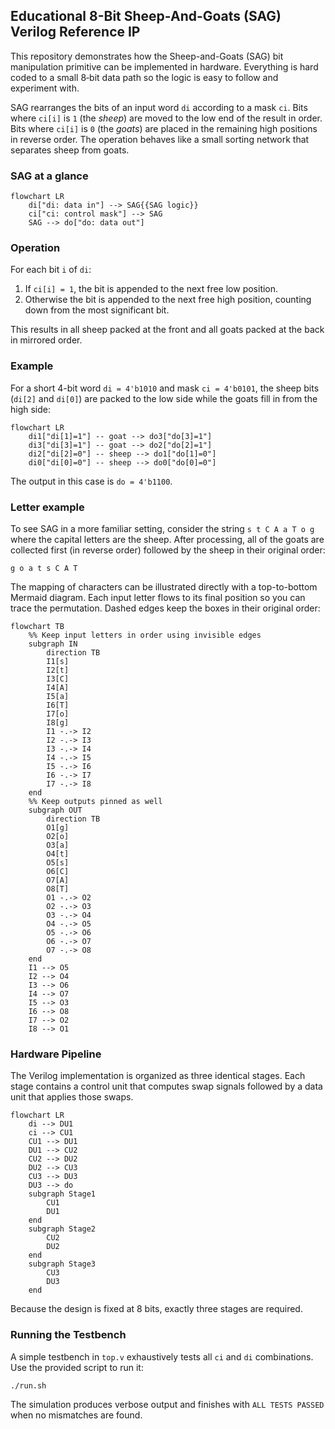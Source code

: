 ## Educational 8-Bit Sheep-And-Goats (SAG) Verilog Reference IP

This repository demonstrates how the Sheep-and-Goats (SAG) bit manipulation
primitive can be implemented in hardware.  Everything is hard coded to a small
8‑bit data path so the logic is easy to follow and experiment with.

SAG rearranges the bits of an input word `di` according to a mask `ci`. Bits
where `ci[i]` is `1` (the *sheep*) are moved to the low end of the result in
order. Bits where `ci[i]` is `0` (the *goats*) are placed in the remaining high
positions in reverse order. The operation behaves like a small sorting network
that separates sheep from goats.

### SAG at a glance

```mermaid
flowchart LR
    di["di: data in"] --> SAG{{SAG logic}}
    ci["ci: control mask"] --> SAG
    SAG --> do["do: data out"]
```

### Operation

For each bit `i` of `di`:
1. If `ci[i] = 1`, the bit is appended to the next free low position.
2. Otherwise the bit is appended to the next free high position, counting down
   from the most significant bit.

This results in all sheep packed at the front and all goats packed at the back
in mirrored order.

### Example

For a short 4-bit word `di = 4'b1010` and mask `ci = 4'b0101`, the sheep bits
(`di[2]` and `di[0]`) are packed to the low side while the goats fill in from
the high side:

```mermaid
flowchart LR
    di1["di[1]=1"] -- goat --> do3["do[3]=1"]
    di3["di[3]=1"] -- goat --> do2["do[2]=1"]
    di2["di[2]=0"] -- sheep --> do1["do[1]=0"]
    di0["di[0]=0"] -- sheep --> do0["do[0]=0"]
```

The output in this case is `do = 4'b1100`.

### Letter example

To see SAG in a more familiar setting, consider the string
`s t C A a T o g` where the capital letters are the sheep.  After processing,
all of the goats are collected first (in reverse order) followed by the sheep
in their original order:

```
g o a t s C A T
```

The mapping of characters can be illustrated directly with a top-to-bottom
Mermaid diagram.  Each input letter flows to its final position so you can
trace the permutation.  Dashed edges keep the boxes in their original order:

```mermaid
flowchart TB
    %% Keep input letters in order using invisible edges
    subgraph IN
        direction TB
        I1[s]
        I2[t]
        I3[C]
        I4[A]
        I5[a]
        I6[T]
        I7[o]
        I8[g]
        I1 -.-> I2
        I2 -.-> I3
        I3 -.-> I4
        I4 -.-> I5
        I5 -.-> I6
        I6 -.-> I7
        I7 -.-> I8
    end
    %% Keep outputs pinned as well
    subgraph OUT
        direction TB
        O1[g]
        O2[o]
        O3[a]
        O4[t]
        O5[s]
        O6[C]
        O7[A]
        O8[T]
        O1 -.-> O2
        O2 -.-> O3
        O3 -.-> O4
        O4 -.-> O5
        O5 -.-> O6
        O6 -.-> O7
        O7 -.-> O8
    end
    I1 --> O5
    I2 --> O4
    I3 --> O6
    I4 --> O7
    I5 --> O3
    I6 --> O8
    I7 --> O2
    I8 --> O1
```

### Hardware Pipeline

The Verilog implementation is organized as three identical stages. Each stage
contains a control unit that computes swap signals followed by a data unit that
applies those swaps.

```mermaid
flowchart LR
    di --> DU1
    ci --> CU1
    CU1 --> DU1
    DU1 --> CU2
    CU2 --> DU2
    DU2 --> CU3
    CU3 --> DU3
    DU3 --> do
    subgraph Stage1
        CU1
        DU1
    end
    subgraph Stage2
        CU2
        DU2
    end
    subgraph Stage3
        CU3
        DU3
    end
```

Because the design is fixed at 8 bits, exactly three stages are required.

### Running the Testbench

A simple testbench in `top.v` exhaustively tests all `ci` and `di`
combinations. Use the provided script to run it:

```bash
./run.sh
```

The simulation produces verbose output and finishes with `ALL TESTS PASSED` when
no mismatches are found.
